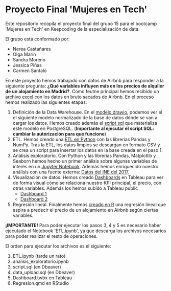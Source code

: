 # Proyecto Final 'Mujeres en Tech'
Este repositorio recopila el proyecto final del grupo 15 para el bootcamp 'Mujeres en Tech' en Keepcoding de la especialización de data.

El grupo está conformado por:
- Nerea Castañares
- Olga Marín
- Sandra Moreno
- Jessica Piñas
- Carmen Santaló

En este proyecto hemos trabajado con datos de Airbnb para responder a la siguiente pregunta: **¿Qué variables influyen más en los precios de alquiler de un alojamiento en Madrid?**. Como feutne principal hemos recibido un [archivo excel](https://github.com/sanmorpa/grupo_15/blob/main/raw_airbnb.xlsx) con los datos en bruto sacados de Airbnb.
En el proceso hemos realizado las siguientes etapas:
1. Definición de la Data Warehouse. En el [modelo drawio](https://github.com/sanmorpa/grupo_15/blob/main/Diagrama.drawio), podemos ver el el siguiente modelo normalizado de la base de datos dónde se van a cargar los datos. Hemos creado además el [script sql](https://github.com/sanmorpa/grupo_15/blob/main/script.sql) que materializa este modelo en PostgreSQL. (**Importante al ejecutar el script SQL: cambiar la autorización para que funcione**)
2. ETL. Hemos creado una [ETL en Python](https://github.com/sanmorpa/grupo_15/blob/main/ETL.ipynb) con las librerías Pandas y NumPy. Tras la ETL, los datos limpios se descargan en formato CSV y se crea un script para insertar los datos en la base creada en el paso 1.
3. Análisis exploratorio. Con Python y las librerias Pandas, Matplotlib y Seaborn hemos hecho un primer análisis sobre algunas variables de interés en un [Jupyter Notebook](https://github.com/sanmorpa/grupo_15/blob/main/analisis_exploratorio.ipynb). Además hemos enriquecido nuestro análisis con una fuente externa: [Datos del INE del 2017](https://github.com/sanmorpa/grupo_15/blob/main/30677bsc.csv).
4. Visualización de datos. Hemos creado [Dashboards](https://github.com/sanmorpa/grupo_15/blob/main/Dashboard.twbx) en Tableau para ver de forma visual cómo se relaciona nuestro KPI principal, el precio, con otras variables. Además los hemos subido a Tableau public
	- [Dashboard 1](https://public.tableau.com/app/profile/jesica.pinas/viz/DashboardProyectofinalG15_/DashboardPrecio)
	- [Dashboard 2](https://public.tableau.com/app/profile/jesica.pinas/viz/DashboardProyectofinalG15/DashboardReviews#8)
5. Regresión lineal. Finalmente hemos [creado en R](https://github.com/sanmorpa/grupo_15/blob/main/Regresion.qmd) una regresión lineal que aspira a predecir el precio de un alojamiento en Airbnb según ciertas variables.

**¡IMPORTANTE!**
Para poder ejecutar los pasos 3, 4 y 5 es necesario haber ejecutado el Notebook 'ETL.ipynb', ya que descarga los archivos necesarios para poder realizar el resto de operaciones.

El orden para ejecutar los archivos es el siguiente:
1. ETL.ipynb (tarde un rato)
2. analisis_exploratorio.ipynb
3. script.sql (en Dbeaver)
4. data_upload.sql (en Dbeaver)
5. Dashboard.twbx en Tableau
6. Regresion.qmd en RStudio
